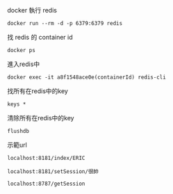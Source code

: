 docker 執行 redis

```docker run --rm -d -p 6379:6379 redis```

找 redis 的 container id

```docker ps```

進入redis中

```docker exec -it a8f1548ace0e(containerId) redis-cli```

找所有在redis中的key

```keys *```

清除所有在redis中的key

```flushdb```

示範url

```localhost:8181/index/ERIC```

```localhost:8181/setSession/很帥```

```localhost:8787/getSession```
